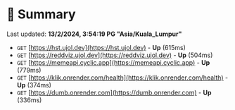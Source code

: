 # 📖 Summary
Last updated: **13/2/2024, 3:54:19 PG "Asia/Kuala_Lumpur"**

- `GET` [https://hst.ujol.dev](https://hst.ujol.dev) - **Up** (615ms)
- `GET` [https://reddviz.ujol.dev](https://reddviz.ujol.dev) - **Up** (504ms)
- `GET` [https://memeapi.cyclic.app](https://memeapi.cyclic.app) - **Up** (779ms)
- `GET` [https://klik.onrender.com/health](https://klik.onrender.com/health) - **Up** (374ms)
- `GET` [https://dumb.onrender.com](https://dumb.onrender.com) - **Up** (336ms)
